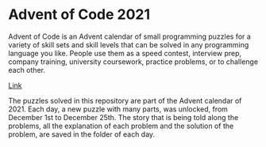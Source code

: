 # Advent of Code 2021

Advent of Code is an Advent calendar of small programming puzzles for a variety of skill sets and skill levels that can be solved in any programming language you like. People use them as a speed contest, interview prep, company training, university coursework, practice problems, or to challenge each other.

[Link](https://adventofcode.com/2021)

The puzzles solved in this repository are part of the Advent calendar of 2021. Each day, a new puzzle with many parts, was unlocked, from December 1st to December 25th. 
The story that is being told along the problems, all the explanation of each problem and the solution of the problem, are saved in the folder of each day.